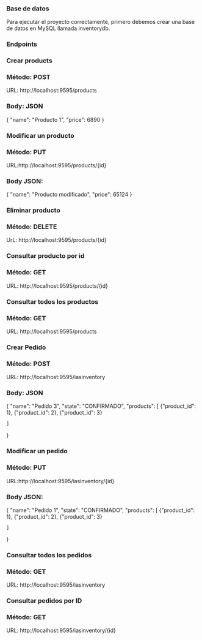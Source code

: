 ### Base de datos
Para ejecutar el proyecto correctamente, primero debemos crear una base de datos en MySQL llamada inventorydb.

### Endpoints
### Crear products
### Método: POST
URL: http://localhost:9595/products
### Body: JSON
{
"name": "Producto 1",
"price": 6890
}
### Modificar un producto
### Método: PUT
URL:http://localhost:9595/products/{id}
### Body JSON:
{
"name": "Producto modificado",
"price": 65124
}

### Eliminar producto
### Método: DELETE
UrL: http://localhost:9595/products/{id}

### Consultar producto por id
### Método: GET
URL: http://localhost:9595/products/{id}

### Consultar todos los productos
### Método: GET
URL: http://localhost:9595/products


### Crear Pedido
### Método: POST
URL: http://localhost:9595/iasinventory
### Body: JSON

{
"name": "Pedido 3",
"state": "CONFIRMADO",
"products": [
{"product_id": 1},
{"product_id": 2},
{"product_id": 3}

    ]
}
### Modificar un pedido
### Método: PUT
URL:http://localhost:9595/iasinventory/{id}
### Body JSON:
{
"name": "Pedido 1",
"state": "CONFIRMADO",
"products": [
{"product_id": 1},
{"product_id": 2},
{"product_id": 3}

    ]
}


### Consultar todos los pedidos
### Método: GET
URL: http://localhost:9595/iasinventory

### Consultar pedidos por ID
### Método: GET
URL: http://localhost:9595/iasinventory/{id}


